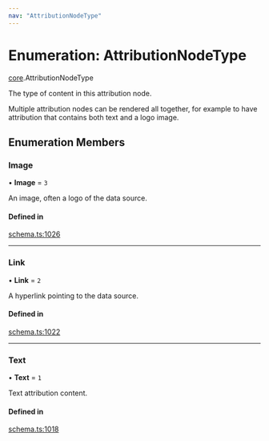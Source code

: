 ```yaml
---
nav: "AttributionNodeType"
---
```

# Enumeration: AttributionNodeType

[core](../modules/core.md).AttributionNodeType

The type of content in this attribution node.

Multiple attribution nodes can be rendered all together, for example to have
attribution that contains both text and a logo image.

## Enumeration Members

### Image

• **Image** = ``3``

An image, often a logo of the data source.

#### Defined in

[schema.ts:1026](https://github.com/coda/packs-sdk/blob/main/schema.ts#L1026)

___

### Link

• **Link** = ``2``

A hyperlink pointing to the data source.

#### Defined in

[schema.ts:1022](https://github.com/coda/packs-sdk/blob/main/schema.ts#L1022)

___

### Text

• **Text** = ``1``

Text attribution content.

#### Defined in

[schema.ts:1018](https://github.com/coda/packs-sdk/blob/main/schema.ts#L1018)
